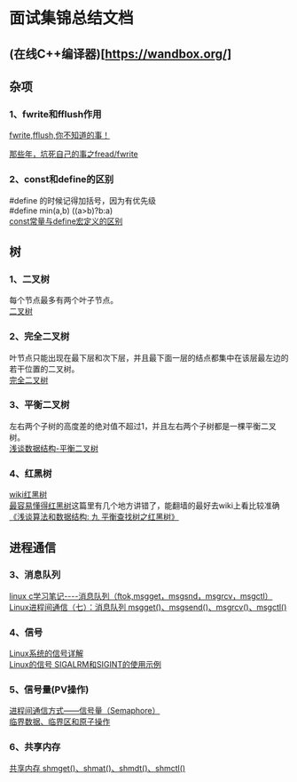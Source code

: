 # 面试集锦总结文档  
## (在线C++编译器)[https://wandbox.org/]
## 杂项
### 1、fwrite和fflush作用

[fwrite,fflush,你不知道的事！](https://blog.csdn.net/zhangxiong2532/article/details/50608898)

[那些年，坑死自己的事之fread/fwrite](https://www.cnblogs.com/ashboy/archive/2014/11/30/fread.html)
### 2、const和define的区别
#define 的时候记得加括号，因为有优先级  
#define min(a,b) ((a>b)?b:a)  
[const常量与define宏定义的区别](https://blog.csdn.net/sinat_20265495/article/details/52945960)
## 树
### 1、二叉树
每个节点最多有两个叶子节点。  
[二叉树](https://blog.csdn.net/cai2016/article/details/52589952)

### 2、完全二叉树
叶节点只能出现在最下层和次下层，并且最下面一层的结点都集中在该层最左边的若干位置的二叉树。  
[完全二叉树](https://baike.baidu.com/item/%E5%AE%8C%E5%85%A8%E4%BA%8C%E5%8F%89%E6%A0%91/7773232?fr=aladdin)

### 3、平衡二叉树
左右两个子树的高度差的绝对值不超过1，并且左右两个子树都是一棵平衡二叉树。  
[浅谈数据结构-平衡二叉树](http://www.cnblogs.com/polly333/p/4798944.html)
### 4、红黑树
[wiki红黑树](https://zh.wikipedia.org/wiki/%E7%BA%A2%E9%BB%91%E6%A0%91)  
[最容易懂得红黑树](https://blog.csdn.net/sun_tttt/article/details/65445754)这篇里有几个地方讲错了，能翻墙的最好去wiki上看比较准确  
[《浅谈算法和数据结构: 九 平衡查找树之红黑树》](http://www.cnblogs.com/yangecnu/p/Introduce-Red-Black-Tree.html)
## 进程通信

### 3、消息队列

[linux c学习笔记----消息队列（ftok,msgget，msgsnd，msgrcv，msgctl）](http://lobert.iteye.com/blog/1743256)  
[Linux进程间通信（七）：消息队列 msgget()、msgsend()、msgrcv()、msgctl()](https://www.cnblogs.com/52php/p/5862114.html)

### 4、信号
[Linux系统的信号详解](https://blog.csdn.net/u010889616/article/details/48157937)  
[Linux的信号 SIGALRM和SIGINT的使用示例](https://blog.csdn.net/u010889616/article/details/48158165)

### 5、信号量(PV操作)
[进程间通信方式——信号量（Semaphore）](https://blog.csdn.net/skyroben/article/details/72513985)  
[临界数据、临界区和原子操作](https://www.cnblogs.com/midhillzhou/p/7600837.html)
### 6、共享内存
[共享内存 shmget()、shmat()、shmdt()、shmctl()](https://www.cnblogs.com/52php/p/5861372.html)

